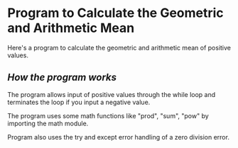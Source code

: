 # Program to Calculate the Geometric and Arithmetic Mean

Here's a program to calculate the geometric and arithmetic mean of positive values.

## _How the program works_

The program allows input of positive values through the while loop and terminates the loop if you input a negative value.

The program uses some math functions like "prod", "sum", "pow" by importing the math module.

Program also uses the try and except error handling of a zero division error.